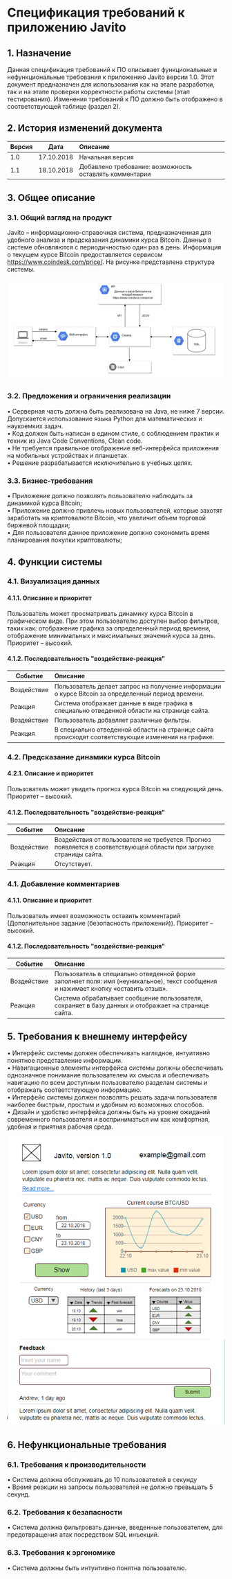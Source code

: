 # Спецификация требований к приложению Javito

## 1. Назначение

Данная спецификация требований к ПО описывает функциональные и нефункциональные требования к приложению Javito версии 1.0. 
Этот документ предназначен для использования как на этапе разработки, так и на этапе проверки корректности работы системы 
(этап тестирования). Изменения требований к ПО должно быть отображено в соответствующей таблице (раздел 2). 

## 2. История изменений документа

| Версия | Дата         | Описание                                                  |
| ------ |:------------:| :---------------------------------------------------------|
| 1.0    | 17.10.2018   | Начальная версия                                          |
| 1.1    | 18.10.2018   | Добавлено требование: возможность оставлять комментарии   |

## 3. Общее описание

### 3.1. Общий взгляд на продукт

Javito – информационно-справочная система, предназначенная для удобного анализа и предсказания динамики курса Bitcoin. 
Данные в системе обновляются с периодичностью один раз в день. Информация о текущем курсе Bitcoin предоставляется сервисом 
https://www.coindesk.com/price/. Нa рисунке представлена структура системы.

![alt-текст](https://github.com/defex04/Javito/blob/master/specification/struct.png)

### 3.2. Предложения и ограничения реализации

•	Серверная часть должна быть реализована на Java, не ниже 7 версии. Допускается использование языка Python для математических 
и наукоемких задач.   
•	Код должен быть написан в едином стиле, с соблюдением практик и техник из Java Code Conventions, Clean code.  
•	Не требуется правильное отображение веб-интерфейса приложения на мобильных устройствах и планшетах.   
•	Решение разрабатывается исключительно в учебных целях.  


### 3.3. Бизнес-требования

•	Приложение должно позволять пользователю наблюдать за динамикой курса Bitcoin;  
•	Приложение должно привлечь новых пользователей, которые захотят заработать на криптовалюте Bitcoin, что увеличит объем 
торговой биржевой площадки;  
•	Для пользователя данное приложение должно сэкономить время планирования покупки криптовалюты;  

## 4. Функции системы

### 4.1. Визуализация данных
#### 4.1.1. Описание и приоритет

Пользователь может просматривать динамику курса Bitcoin в графическом виде. При этом пользователю доступен выбор фильтров, 
таких как: отображение графика за определенный период времени, отображение минимальных и максимальных значений курса за день. 
Приоритет – высокий.

#### 4.1.2. Последовательность "воздействие-реакция"

| Событие| Описание|
| ------ | :---------------------------------------------------------|
| Воздействие   |  Пользователь делает запрос на получение информации о курсе Bitcoin за определенный период времени. |
| Реакция    |  Система отображает данные в виде графика в специально отведенной области на странице сайта.   |
| Воздействие   |  Пользователь добавляет различные фильтры.|
| Реакция    |  В специально отведенной области на странице сайта происходят соответствующие изменения на графике.  |


### 4.2. Предсказание динамики курса Bitcoin
#### 4.2.1. Описание и приоритет

Пользователь может увидеть прогноз курса Bitcoin на следующий день. Приоритет – высокий.

#### 4.1.2. Последовательность "воздействие-реакция"

| Событие| Описание|
| ------ | :---------------------------------------------------------|
| Воздействие|Воздействия от пользователя не требуется. Прогноз появляется в соответствующей области при загрузке страницы сайта.|
| Реакция    |  Отсутствует.   |


### 4.1. Добавление комментариев
#### 4.1.1. Описание и приоритет

Пользователь имеет возможность оставить комментарий (Дополнительное задание (безопасность приложений)). Приоритет – высокий.

#### 4.1.2. Последовательность "воздействие-реакция"

| Событие| Описание|
| ------ | :---------------------------------------------------------|
| Воздействие   |  Пользователь в специально отведенной форме заполняет поля: имя (неуникальное), текст сообщения и нажимает кнопку «оставить отзыв».  |
| Реакция    |  Система обрабатывает сообщение пользователя, сохраняет в базу данных и отображает на странице сайта.    |


## 5. Требования к внешнему интерфейсу

•	Интерфейс системы должен обеспечивать наглядное, интуитивно понятное представление информации.  
•	Навигационные элементы интерфейса системы должны обеспечивать однозначное понимание пользователем их смысла и 
обеспечивать навигацию по всем доступным пользователю разделам системы и отображать соответствующую информацию.  
•	Интерфейс системы должен позволять решать задачи пользователя наиболее быстрым, простым и удобным из возможных способов.    
•	Дизайн и удобство интерфейса должны быть на уровне ожиданий современного пользователя и восприниматься им как комфортная, 
удобная и приятная рабочая среда.  

![alt-текст](https://github.com/defex04/Javito/blob/master/specification/web.png)

## 6. Нефункциональные требования

### 6.1. Требования к производительности

•	Система должна обслуживать до 10 пользователей в секунду  
•	Время реакции на запросы пользователей не должно превышать 5 секунд.  

### 6.2. Требования к безапасности

• Система должна фильтровать данные, введенные пользователем, для предотвращения атак посредством SQL инъекций.  

### 6.3. Требования к эргономике

• Система должны быть интуитивно понятна пользователю.  



